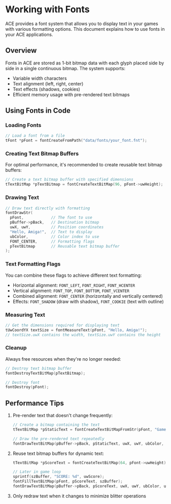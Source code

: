 # Working with Fonts

ACE provides a font system that allows you to display text in your games with various formatting options. This document explains how to use fonts in your ACE applications.

## Overview

Fonts in ACE are stored as 1-bit bitmap data with each glyph placed side by side in a single continuous bitmap. The system supports:

- Variable width characters
- Text alignment (left, right, center)
- Text effects (shadows, cookies)
- Efficient memory usage with pre-rendered text bitmaps

## Using Fonts in Code

### Loading Fonts

```c
// Load a font from a file
tFont *pFont = fontCreateFromPath("data/fonts/your_font.fnt");
```

### Creating Text Bitmap Buffers

For optimal performance, it's recommended to create reusable text bitmap buffers:

```c
// Create a text bitmap buffer with specified dimensions
tTextBitMap *pTextBitmap = fontCreateTextBitMap(96, pFont->uwHeight);
```

### Drawing Text

```c
// Draw text directly with formatting
fontDrawStr(
  pFont,            // The font to use
  pBuffer->pBack,   // Destination bitmap
  uwX, uwY,         // Position coordinates
  "Hello, Amiga!",  // Text to display
  ubColor,          // Color index to use
  FONT_CENTER,      // Formatting flags
  pTextBitmap       // Reusable text bitmap buffer
);
```

### Text Formatting Flags

You can combine these flags to achieve different text formatting:

- Horizontal alignment: `FONT_LEFT`, `FONT_RIGHT`, `FONT_HCENTER`
- Vertical alignment: `FONT_TOP`, `FONT_BOTTOM`, `FONT_VCENTER`
- Combined alignment: `FONT_CENTER` (horizontally and vertically centered)
- Effects: `FONT_SHADOW` (draw with shadow), `FONT_COOKIE` (text with outline)

### Measuring Text

```c
// Get the dimensions required for displaying text
tUwCoordYX textSize = fontMeasureText(pFont, "Hello, Amiga!");
// textSize.uwX contains the width, textSize.uwY contains the height
```

### Cleanup

Always free resources when they're no longer needed:

```c
// Destroy text bitmap buffer
fontDestroyTextBitMap(pTextBitmap);

// Destroy font
fontDestroy(pFont);
```

## Performance Tips

1. Pre-render text that doesn't change frequently:
   ```c
   // Create a bitmap containing the text
   tTextBitMap *pStaticText = fontCreateTextBitMapFromStr(pFont, "Game Over");
   
   // Draw the pre-rendered text repeatedly
   fontDrawTextBitMap(pBuffer->pBack, pStaticText, uwX, uwY, ubColor, ubFlags);
   ```

2. Reuse text bitmap buffers for dynamic text:
   ```c
   tTextBitMap *pScoreText = fontCreateTextBitMap(64, pFont->uwHeight);
   
   // Later in game loop
   sprintf(szBuffer, "SCORE: %d", uwScore);
   fontFillTextBitMap(pFont, pScoreText, szBuffer);
   fontDrawTextBitMap(pBuffer->pBack, pScoreText, uwX, uwY, ubColor, ubFlags);
   ```

3. Only redraw text when it changes to minimize blitter operations
